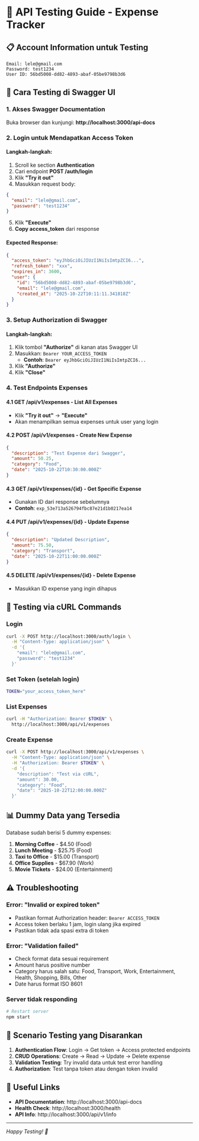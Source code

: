 # 🧪 API Testing Guide - Expense Tracker

## 📋 Account Information untuk Testing
```
Email: lele@gmail.com
Password: test1234
User ID: 56bd5008-dd82-4893-abaf-05be9798b3d6
```

## 🚀 Cara Testing di Swagger UI

### 1. Akses Swagger Documentation
Buka browser dan kunjungi: **http://localhost:3000/api-docs**

### 2. Login untuk Mendapatkan Access Token

#### Langkah-langkah:
1. Scroll ke section **Authentication**
2. Cari endpoint **POST /auth/login**
3. Klik **"Try it out"**
4. Masukkan request body:
```json
{
  "email": "lele@gmail.com",
  "password": "test1234"
}
```
5. Klik **"Execute"**
6. **Copy access_token** dari response

#### Expected Response:
```json
{
  "access_token": "eyJhbGciOiJIUzI1NiIsImtpZCI6...",
  "refresh_token": "xxx",
  "expires_in": 3600,
  "user": {
    "id": "56bd5008-dd82-4893-abaf-05be9798b3d6",
    "email": "lele@gmail.com",
    "created_at": "2025-10-22T10:11:11.341818Z"
  }
}
```

### 3. Setup Authorization di Swagger

#### Langkah-langkah:
1. Klik tombol **"Authorize"** di kanan atas Swagger UI
2. Masukkan: `Bearer YOUR_ACCESS_TOKEN`
   - **Contoh**: `Bearer eyJhbGciOiJIUzI1NiIsImtpZCI6...`
3. Klik **"Authorize"**
4. Klik **"Close"**

### 4. Test Endpoints Expenses

#### 4.1 GET /api/v1/expenses - List All Expenses
- Klik **"Try it out"** → **"Execute"**
- Akan menampilkan semua expenses untuk user yang login

#### 4.2 POST /api/v1/expenses - Create New Expense
```json
{
  "description": "Test Expense dari Swagger",
  "amount": 50.25,
  "category": "Food",
  "date": "2025-10-22T10:30:00.000Z"
}
```

#### 4.3 GET /api/v1/expenses/{id} - Get Specific Expense
- Gunakan ID dari response sebelumnya
- **Contoh**: `exp_53e713a526794fbc87e21d1b0217ea14`

#### 4.4 PUT /api/v1/expenses/{id} - Update Expense
```json
{
  "description": "Updated Description",
  "amount": 75.50,
  "category": "Transport",
  "date": "2025-10-22T11:00:00.000Z"
}
```

#### 4.5 DELETE /api/v1/expenses/{id} - Delete Expense
- Masukkan ID expense yang ingin dihapus

## 🔧 Testing via cURL Commands

### Login
```bash
curl -X POST http://localhost:3000/auth/login \
  -H "Content-Type: application/json" \
  -d '{
    "email": "lele@gmail.com",
    "password": "test1234"
  }'
```

### Set Token (setelah login)
```bash
TOKEN="your_access_token_here"
```

### List Expenses
```bash
curl -H "Authorization: Bearer $TOKEN" \
  http://localhost:3000/api/v1/expenses
```

### Create Expense
```bash
curl -X POST http://localhost:3000/api/v1/expenses \
  -H "Content-Type: application/json" \
  -H "Authorization: Bearer $TOKEN" \
  -d '{
    "description": "Test via cURL",
    "amount": 30.00,
    "category": "Food",
    "date": "2025-10-22T12:00:00.000Z"
  }'
```

## 📊 Dummy Data yang Tersedia

Database sudah berisi 5 dummy expenses:
1. **Morning Coffee** - $4.50 (Food)
2. **Lunch Meeting** - $25.75 (Food) 
3. **Taxi to Office** - $15.00 (Transport)
4. **Office Supplies** - $67.90 (Work)
5. **Movie Tickets** - $24.00 (Entertainment)

## ⚠️ Troubleshooting

### Error: "Invalid or expired token"
- Pastikan format Authorization header: `Bearer ACCESS_TOKEN`
- Access token berlaku 1 jam, login ulang jika expired
- Pastikan tidak ada spasi extra di token

### Error: "Validation failed"
- Check format data sesuai requirement
- Amount harus positive number
- Category harus salah satu: Food, Transport, Work, Entertainment, Health, Shopping, Bills, Other
- Date harus format ISO 8601

### Server tidak responding
```bash
# Restart server
npm start
```

## 🎯 Scenario Testing yang Disarankan

1. **Authentication Flow**: Login → Get token → Access protected endpoints
2. **CRUD Operations**: Create → Read → Update → Delete expense
3. **Validation Testing**: Try invalid data untuk test error handling
4. **Authorization**: Test tanpa token atau dengan token invalid

## 🔗 Useful Links

- **API Documentation**: http://localhost:3000/api-docs
- **Health Check**: http://localhost:3000/health
- **API Info**: http://localhost:3000/api/v1/info

---
*Happy Testing! 🚀*